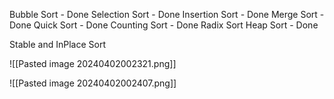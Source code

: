 Bubble Sort - Done
Selection Sort - Done
Insertion Sort - Done
Merge Sort - Done
Quick Sort - Done
Counting Sort - Done
Radix Sort
Heap Sort - Done

Stable and InPlace Sort

![[Pasted image 20240402002321.png]]


![[Pasted image 20240402002407.png]]

